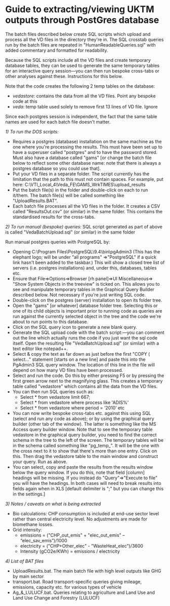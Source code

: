 Guide to extracting/viewing UKTM outputs through PostGres database
==================================================================

The batch files described below create SQL scripts which upload and process all the VD files in the directory they're in. The SQL crosstab queries run by the batch files are repeated in "HumanReadableQueries.sql" with added commentary and formatted for readability.

Because the SQL scripts include all the VD files and create temporary database tables, they can be used to generate the same temporary tables for an interactive query session—you can then run bespoke cross-tabs or other analyses against these. Instructions for this below.

Note that the code creates the following 2 temp tables on the database:
*	*vedastore:* contains the data from all the VD files. Point any bespoke code at this
*	*veda:* temp table used solely to remove first 13 lines of VD file. Ignore

Since each postgres session is independent, the fact that the same table names are used for each batch file doesn't matter.

*1)	To run the DOS scripts:*

*	Requires a postgres (database) installation on the same machine as the one where you're processing the results. This must have been set up to have a superuser called "postgres" and to have the password stored. Must also have a database called "gams" [or change the batch file below to reflect some other database name: note that there is always a postgres database so you could use that].
*	Put your VD files in a separate folder. The script currently has the limitation that the path to this must not contain spaces. For example, put here:
C:\VTI_Local_4\Veda_FE\GAMS_WrkTIMES\upload_results
*	Put the batch file(s) in the folder and double-click on each to run it/them. The batch file(s) will be called something like "UploadResults.BAT".
*	Each batch file processes all the VD files in the folder. It creates a CSV called "ResultsOut.csv" (or similar) in the same folder. This contains the standardised results for the cross-tabs.

*2)	To run manual (bespoke) queries:*
SQL script generated as part of above is called "VedaBatchUpload.sql" (or similar) in the same folder

Run manual postgres queries with PostgreSQL by: 
*	Opening C:\Program Files\PostgreSQL\9.4\bin\pgAdmin3
(This has the elephant logo; will be under "all programs" =>"PostgreSQL" if a quick link hasn't been added to the taskbar.) This will show a closed tree list of servers (i.e. postgres installations) and, under this, databases, tables etc.
*	Ensure that File=>Options=>Browser [rh panel]=>UI Miscellaneous=> "Show System Objects in the treeview" is ticked on. This allows you to see and manipulate temporary tables in the Graphical Query Builder described below. Not necessary if you're just writing SQL code.
*	Double-click on the postgres (server) installation to open its folder tree.
*	Open the "gams" [or whatever] database folder tree. Selecting this or one of its child objects is important prior to running code as queries are run against the currently selected object in the tree and the code we're about to run points to this database.
*	Click on the SQL query icon to generate a new blank query.
*	Generate the SQL upload code with the batch script:—you can comment out the line which actually runs the code if you just want the sql code itself. Open the resulting file "VedaBatchUpload.sql" (or similar) with a text editor like notepad++.
*	Select & copy the text as far down as just before the first "COPY ( select…" statement [starts on a new line] and paste this into the PgAdmin3 SQL query window. The location of this line in the file will depend on how many VD files have been processed.
*	Select and run the code. Do this by either pressing F5 or by pressing the first green arrow next to the magnifying glass. This creates a temporary table called "vedastore" which contains all the data from the VD files.
*	You can then run SQL queries such as:
    *	Select * from vedastore limit 667;
    *	Select * from vedastore where process like 'ADIS%'
    *	Select * from vedastore where period = ‘2010’
    etc
*	You can now write bespoke cross-tabs etc. against this using SQL (select and run any code as above); or by using the graphical query builder (other tab of the window). The latter is something like the MS Access query builder window. Note that to see the temporary table vedastore in the graphical query builder, you need to find the correct schema in the tree to the left of the screen. The temporary tables will be in the schema called something like "pg_temp_<some number>". It will be the one with the cross next to it to show that there's more than one entry. Click on this. Then drag the vedastore table to the main window and construct your query. Run as above.
*	You can select, copy and paste the results from the results window below the query window. If you do this, note that field [column] headings will be missing. If you instead do "Query"=>"Execute to file" you will have the headings. In both cases will need to break results into fields again when in XLS [default delimiter is ";" but you can change this in the settings.]

*3)	Notes / caveats on what is being extracted*

*	Bio calculations: CHP consumption is included at end-use sector level rather than central electricity level. No adjustments are made for biomethane losses.
*	Grid intensity:
    *	emissions = ("CHP_out_emis" + "elec_out_emis" – “elec_sav_emis”)/1000
    *	electricity = ("CHP+Other_elec" - "WasteHeat_elec")/3600
    *	Intensity (gCO2e/KWh) = emissions / electricity

*4)   List of BAT files*
*  UploadResults.bat. The main batch file with high level outputs like GHG by main sector
*  transport.bat. Road transport-specific queries giving mileage, emissions, capacity etc. for various types of vehicle
*  Ag_&_LULUCF.bat. Queries relating to agriculture and Land Use and Land Use Change and Forestry (LULUCF)

